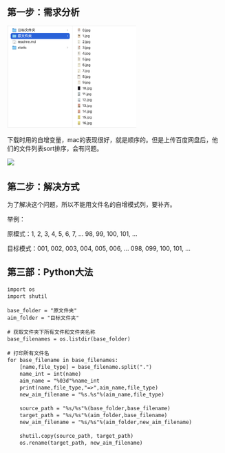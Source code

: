 ## 第一步：需求分析
<img src="static/下载时使用的自增变量.png" width="300px">

下载时用的自增变量，mac的表现很好，就是顺序的。但是上传百度网盘后，他们的文件列表sort排序，会有问题。

<img src="static/下百度网盘文件名顺序排序问题.png" width="300px">


## 第二步：解决方式
为了解决这个问题，所以不能用文件名的自增模式列，要补齐。

举例：

原模式：1, 2, 3, 4, 5, 6, 7, ... 98, 99, 100, 101, ...

目标模式：001, 002, 003, 004, 005, 006, ... 098, 099, 100, 101, ...

## 第三部：Python大法
```
import os
import shutil

base_folder = "原文件夹"
aim_folder = "目标文件夹"

# 获取文件夹下所有文件和文件夹名称
base_filenames = os.listdir(base_folder)
 
# 打印所有文件名
for base_filename in base_filenames:
    [name,file_type] = base_filename.split(".")
    name_int = int(name)
    aim_name = "%03d"%name_int
    print(name,file_type,"=>",aim_name,file_type)
    new_aim_filename = "%s.%s"%(aim_name,file_type)

    source_path = "%s/%s"%(base_folder,base_filename)
    target_path = "%s/%s"%(aim_folder,base_filename)
    new_aim_filename = "%s/%s"%(aim_folder,new_aim_filename)

    shutil.copy(source_path, target_path)
    os.rename(target_path, new_aim_filename)

```


